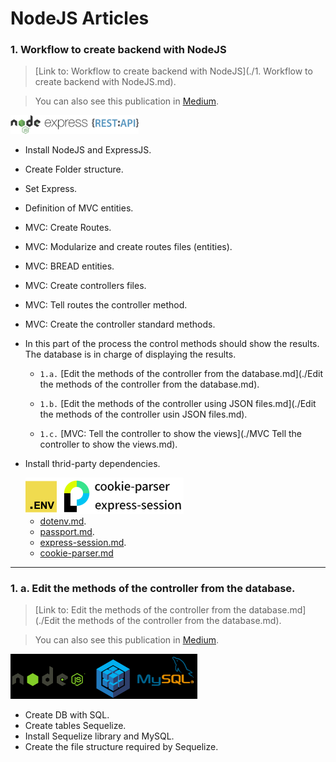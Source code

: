 # NodeJS Articles

### 1. Workflow to create backend with NodeJS

> [Link to: Workflow to create backend with NodeJS](./1. Workflow to create backend with NodeJS.md).

> You can also see this publication in [Medium](https://jpdevm.medium.com/workflow-to-create-backend-with-nodejs-b2ec0efd78d0).

<img src="Images_docs/1. Workflow to create backend with NodeJS/frameworks_logos.png" alt="frameworks_logos" style="zoom:20%;" />

- Install NodeJS and ExpressJS.

- Create Folder structure.

- Set Express.

- Definition of MVC entities.

- MVC: Create Routes.

- MVC: Modularize and create routes files (entities).

- MVC: BREAD entities.

- MVC: Create controllers files.

- MVC: Tell routes the controller method.

- MVC: Create the controller standard methods.

- In this part of the process the control methods should show the results. The database is in charge of displaying the results.

  - `1.a.`  [Edit the methods of the controller from the database.md](./Edit the methods of the controller from the database.md).

  - `1.b.` [Edit the methods of the controller using JSON files.md](./Edit the methods of the controller usin JSON files.md).

  - `1.c.` [MVC: Tell the controller to show the views](./MVC Tell the controller to show the views.md).

- Install thrid-party dependencies.

  <img src="Images_docs/1. Workflow to create backend with NodeJS/Thrid-party-dependencies-logos.png" alt="Thrid-party-dependencies-logos" style="zoom:25%;" />

  - [dotenv.md](./dotenv.md). 
  - [passport.md](./passport.md).
  - [express-session.md](./express-session).
  - [cookie-parser.md](./cookie-parser.md)

----

### 1. a. Edit the methods of the controller from the database.

> [Link to: Edit the methods of the controller from the database.md](./Edit the methods of the controller from the database.md).

> You can also see this publication in [Medium](https://x).

<img src="./Images_docs/1. b. Edit the methods of the controller from the database/frameworks_logos.png" alt="frameworks_logos" style="zoom:50%;" />

- Create DB with SQL.
- Create tables Sequelize.
- Install Sequelize library and MySQL.
- Create the file structure required by Sequelize.